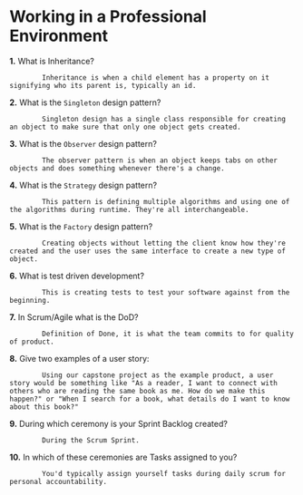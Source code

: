 # Working in a Professional Environment

**1.** What is Inheritance?
<!-- enter you answer in the space below -->
```
        Inheritance is when a child element has a property on it signifying who its parent is, typically an id.
```
**2.** What is the `Singleton` design pattern?
<!-- enter you answer in the space below -->
```
        Singleton design has a single class responsible for creating an object to make sure that only one object gets created.
```
**3.** What is the `Observer` design pattern?
<!-- enter you answer in the space below -->
```
        The observer pattern is when an object keeps tabs on other objects and does something whenever there's a change. 
```
**4.** What is the `Strategy` design pattern?
<!-- enter you answer in the space below -->
```
        This pattern is defining multiple algorithms and using one of the algorithms during runtime. They're all interchangeable.
```
**5.** What is the `Factory` design pattern?
<!-- enter you answer in the space below -->
```
        Creating objects without letting the client know how they're created and the user uses the same interface to create a new type of object.
```
**6.** What is test driven development?
<!-- enter you answer in the space below -->
```
        This is creating tests to test your software against from the beginning.
```
**7.** In Scrum/Agile what is the DoD?
<!-- enter you answer in the space below -->
```
        Definition of Done, it is what the team commits to for quality of product.
```
**8.** Give two examples of a user story:
<!-- enter you answer in the space below -->
```
        Using our capstone project as the example product, a user story would be something like "As a reader, I want to connect with others who are reading the same book as me. How do we make this happen?" or "When I search for a book, what details do I want to know about this book?" 
```
**9.** During which ceremony is your Sprint Backlog created?
<!-- enter you answer in the space below -->
```
        During the Scrum Sprint.
```
**10.** In which of these ceremonies are Tasks assigned to you?
<!-- enter you answer in the space below -->
```
        You'd typically assign yourself tasks during daily scrum for personal accountability.
```